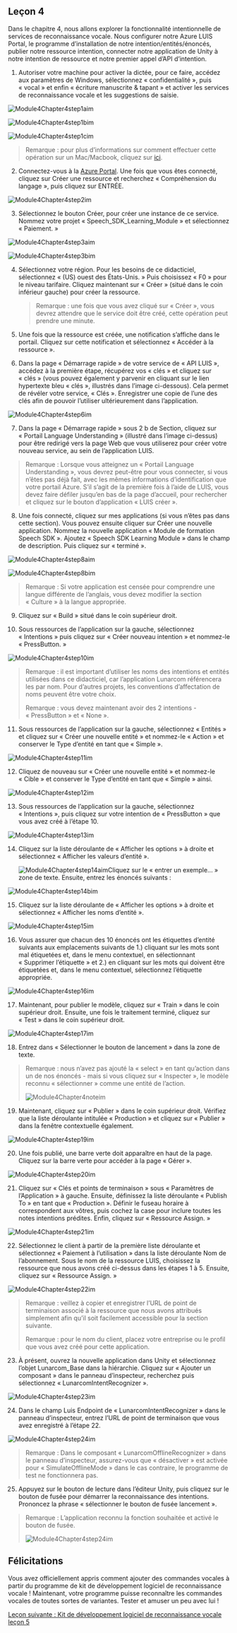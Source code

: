 ## <a name="lesson-4"></a>Leçon 4

Dans le chapitre 4, nous allons explorer la fonctionnalité intentionnelle de services de reconnaissance vocale. Nous configurer notre Azure LUIS Portal, le programme d’installation de notre intention/entités/énoncés, publier notre ressource intention, connecter notre application de Unity à notre intention de ressource et notre premier appel d’API d’intention.

1. Autoriser votre machine pour activer la dictée, pour ce faire, accédez aux paramètres de Windows, sélectionnez « confidentialité », puis « vocal » et enfin « écriture manuscrite & tapant » et activer les services de reconnaissance vocale et les suggestions de saisie.

![Module4Chapter4step1aim](images/module4chapter4step1aim.PNG)

![Module4Chapter4step1bim](images/module4chapter4step1bim.PNG)

![Module4Chapter4step1cim](images/module4chapter4step1cim.PNG)

> Remarque : pour plus d’informations sur comment effectuer cette opération sur un Mac/Macbook, cliquez sur [ici](linkgoeshere).

2. Connectez-vous à la [Azure Portal](https://portal.azure.com/). Une fois que vous êtes connecté, cliquez sur Créer une ressource et recherchez « Compréhension du langage », puis cliquez sur ENTRÉE.

![Module4Chapter4step2im](images/module4chapter4step2im.PNG)

3. Sélectionnez le bouton Créer, pour créer une instance de ce service. Nommez votre projet « Speech_SDK_Learning_Module » et sélectionnez « Paiement. »

![Module4Chapter4step3aim](images/module4chapter4step3aim.png)

![Module4Chapter4step3bim](images/module4chapter4step3bim.PNG)

4. Sélectionnez votre région.  Pour les besoins de ce didacticiel, sélectionnez « (US) ouest des États-Unis. » Puis choisissez « F0 » pour le niveau tarifaire. Cliquez maintenant sur « Créer » (situé dans le coin inférieur gauche) pour créer la ressource.

   >  Remarque : une fois que vous avez cliqué sur « Créer », vous devrez attendre que le service doit être créé, cette opération peut prendre une minute.

5. Une fois que la ressource est créée, une notification s’affiche dans le portail. Cliquez sur cette notification et sélectionnez « Accéder à la ressource ».

6. Dans la page « Démarrage rapide » de votre service de « API LUIS », accédez à la première étape, récupérez vos « clés » et cliquez sur « clés » (vous pouvez également y parvenir en cliquant sur le lien hypertexte bleu « clés », illustrés dans l’image ci-dessous). Cela permet de révéler votre service, « Clés ». Enregistrer une copie de l’une des clés afin de pouvoir l’utiliser ultérieurement dans l’application.

![Module4Chapter4step6im](images/module4chapter4step6im.PNG)

7. Dans la page « Démarrage rapide » sous 2 b de Section, cliquez sur « Portail Language Understanding » (illustré dans l’image ci-dessus) pour être redirigé vers la page Web que vous utiliserez pour créer votre nouveau service, au sein de l’application LUIS.

> Remarque : Lorsque vous atteignez un « Portail Language Understanding », vous devrez peut-être pour vous connecter, si vous n’êtes pas déjà fait, avec les mêmes informations d’identification que votre portail Azure. S’il s’agit de la première fois à l’aide de LUIS, vous devez faire défiler jusqu’en bas de la page d’accueil, pour rechercher et cliquez sur le bouton d’application « LUIS créer ».

8. Une fois connecté, cliquez sur mes applications (si vous n’êtes pas dans cette section). Vous pouvez ensuite cliquer sur Créer une nouvelle application. Nommez la nouvelle application « Module de formation Speech SDK ». Ajoutez « Speech SDK Learning Module » dans le champ de description. Puis cliquez sur « terminé ».

![Module4Chapter4step8aim](images/module4chapter4step8aim.PNG)

![Module4Chapter4step8bim](images/module4chapter4step8bim.PNG)

> Remarque : Si votre application est censée pour comprendre une langue différente de l’anglais, vous devez modifier la section « Culture » à la langue appropriée.

9. Cliquez sur « Build » situé dans le coin supérieur droit.

10. Sous ressources de l’application sur la gauche, sélectionnez « Intentions » puis cliquez sur « Créer nouveau intention » et nommez-le « PressButton. » 

![Module4Chapter4step10im](images/module4chapter4step10im.PNG)

> Remarque : il est important d’utiliser les noms des intentions et entités utilisées dans ce didacticiel, car l’application Lunarcom référencera les par nom.  Pour d’autres projets, les conventions d’affectation de noms peuvent être votre choix. 
>
> Remarque : vous devez maintenant avoir des 2 intentions - « PressButton » et « None ».

11. Sous ressources de l’application sur la gauche, sélectionnez « Entités » et cliquez sur « Créer une nouvelle entité » et nommez-le « Action » et conserver le Type d’entité en tant que « Simple ».

![Module4Chapter4step11im](images/module4chapter4step11im.PNG)

12. Cliquez de nouveau sur « Créer une nouvelle entité » et nommez-le « Cible » et conserver le Type d’entité en tant que « Simple » ainsi.

![Module4Chapter4step12im](images/module4chapter4step12im.PNG)

13. Sous ressources de l’application sur la gauche, sélectionnez « Intentions », puis cliquez sur votre intention de « PressButton » que vous avez créé à l’étape 10.

![Module4Chapter4step13im](images/module4chapter4step13im.PNG)

14. Cliquez sur la liste déroulante de « Afficher les options » à droite et sélectionnez « Afficher les valeurs d’entité ». 

    ![Module4Chapter4step14aim](images/module4chapter4step14aim.PNG)Cliquez sur le « entrer un exemple... » zone de texte. Ensuite, entrez les énoncés suivants : 

![Module4Chapter4step14bim](images/module4chapter4step14bim.PNG)

15. Cliquez sur la liste déroulante de « Afficher les options » à droite et sélectionnez « Afficher les noms d’entité ».

![Module4Chapter4step15im](images/module4chapter4step15im.PNG)

16. Vous assurer que chacun des 10 énoncés ont les étiquettes d’entité suivants aux emplacements suivants de 1.) cliquant sur les mots sont mal étiquetées et, dans le menu contextuel, en sélectionnant « Supprimer l’étiquette » et 2.) en cliquant sur les mots qui doivent être étiquetées et, dans le menu contextuel, sélectionnez l’étiquette appropriée.

![Module4Chapter4step16im](images/module4chapter4step16im.PNG)

17. Maintenant, pour publier le modèle, cliquez sur « Train » dans le coin supérieur droit. Ensuite, une fois le traitement terminé, cliquez sur « Test » dans le coin supérieur droit.

![Module4Chapter4step17im](images/module4chapter4step17im.PNG)

18. Entrez dans « Sélectionner le bouton de lancement » dans la zone de texte.

> Remarque : nous n’avez pas ajouté la « select » en tant qu’action dans un de nos énoncés - mais si vous cliquez sur « Inspecter », le modèle reconnu « sélectionner » comme une entité de l’action.
>
> ![Module4Chapter4noteim](images/module4chapter4noteim.PNG)

19. Maintenant, cliquez sur « Publier » dans le coin supérieur droit. Vérifiez que la liste déroulante intitulée « Production » et cliquez sur « Publier » dans la fenêtre contextuelle également. 

![Module4Chapter4step19im](images/module4chapter4step19im.PNG)

20. Une fois publié, une barre verte doit apparaître en haut de la page.  Cliquez sur la barre verte pour accéder à la page « Gérer ». 

![Module4Chapter4step20im](images/module4chapter4step20im.PNG)

21. Cliquez sur « Clés et points de terminaison » sous « Paramètres de l’Application » à gauche. Ensuite, définissez la liste déroulante « Publish To » en tant que « Production ». Définir le fuseau horaire à correspondent aux vôtres, puis cochez la case pour inclure toutes les notes intentions prédites. Enfin, cliquez sur « Ressource Assign. »

![Module4Chapter4step21im](images/module4chapter4step21im.PNG)

22. Sélectionnez le client à partir de la première liste déroulante et sélectionnez « Paiement à l’utilisation » dans la liste déroulante Nom de l’abonnement. Sous le nom de la ressource LUIS, choisissez la ressource que nous avons créé ci-dessus dans les étapes 1 à 5. Ensuite, cliquez sur « Ressource Assign. » 

![Module4Chapter4step22im](images/module4chapter4step22im.PNG)

> Remarque : veillez à copier et enregistrer l’URL de point de terminaison associé à la ressource que nous avons attribués simplement afin qu’il soit facilement accessible pour la section suivante.
>
> Remarque : pour le nom du client, placez votre entreprise ou le profil que vous avez créé pour cette application.

23. À présent, ouvrez la nouvelle application dans Unity et sélectionnez l’objet Lunarcom_Base dans la hiérarchie. Cliquez sur « Ajouter un composant » dans le panneau d’inspecteur, recherchez puis sélectionnez « LunarcomIntentRecognizer ».

![Module4Chapter4step23im](images/module4chapter4step23im.PNG)

24. Dans le champ Luis Endpoint de « LunarcomIntentRecognizer » dans le panneau d’inspecteur, entrez l’URL de point de terminaison que vous avez enregistré à l’étape 22. 

![Module4Chapter4step24im](images/module4chapter4step24im.PNG)

>  Remarque : Dans le composant « LunarcomOfflineRecognizer » dans le panneau d’inspecteur, assurez-vous que « désactiver » est activée pour « SimulateOfflineMode » dans le cas contraire, le programme de test ne fonctionnera pas. 

25. Appuyez sur le bouton de lecture dans l’éditeur Unity, puis cliquez sur le bouton de fusée pour démarrer la reconnaissance des intentions. Prononcez la phrase « sélectionner le bouton de fusée lancement ».

>  Remarque : L’application reconnu la fonction souhaitée et activé le bouton de fusée.
>
> ![Module4Chapter4step24im](images/module4chapter4note2im.PNG)

## <a name="congratulations"></a>Félicitations

Vous avez officiellement appris comment ajouter des commandes vocales à partir du programme de kit de développement logiciel de reconnaissance vocale ! Maintenant, votre programme puisse reconnaître les commandes vocales de toutes sortes de variantes. Tester et amuser un peu avec lui !

[Leçon suivante : Kit de développement logiciel de reconnaissance vocale leçon 5](placeholderlink)

